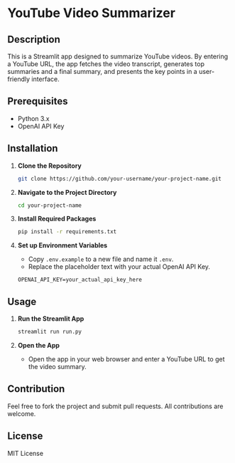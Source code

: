 # YouTube Video Summarizer

## Description

This is a Streamlit app designed to summarize YouTube videos. By entering a YouTube URL, the app fetches the video transcript, generates top summaries and a final summary, and presents the key points in a user-friendly interface.

## Prerequisites

- Python 3.x
- OpenAI API Key

## Installation

1. **Clone the Repository**
    ```bash
    git clone https://github.com/your-username/your-project-name.git
    ```

2. **Navigate to the Project Directory**
    ```bash
    cd your-project-name
    ```

3. **Install Required Packages**
    ```bash
    pip install -r requirements.txt
    ```

4. **Set up Environment Variables**
    - Copy `.env.example` to a new file and name it `.env`.
    - Replace the placeholder text with your actual OpenAI API Key.
    ```env
    OPENAI_API_KEY=your_actual_api_key_here
    ```

## Usage

1. **Run the Streamlit App**
    ```bash
    streamlit run run.py
    ```

2. **Open the App**
    - Open the app in your web browser and enter a YouTube URL to get the video summary.

## Contribution

Feel free to fork the project and submit pull requests. All contributions are welcome.

## License

MIT License
